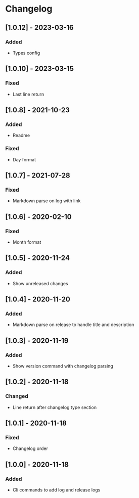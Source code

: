 # Changelog

## [1.0.12] - 2023-03-16
### Added
- Types config

## [1.0.10] - 2023-03-15
### Fixed
- Last line return

## [1.0.8] - 2021-10-23
### Added
- Readme

### Fixed
- Day format

## [1.0.7] - 2021-07-28
### Fixed
- Markdown parse on log with link

## [1.0.6] - 2020-02-10
### Fixed
- Month format

## [1.0.5] - 2020-11-24
### Added
- Show unreleased changes

## [1.0.4] - 2020-11-20
### Added
- Markdown parse on release to handle title and description

## [1.0.3] - 2020-11-19
### Added
- Show version command with changelog parsing

## [1.0.2] - 2020-11-18
### Changed
- Line return after changelog type section

## [1.0.1] - 2020-11-18
### Fixed
- Changelog order

## [1.0.0] - 2020-11-18
### Added
- Cli commands to add log and release logs

